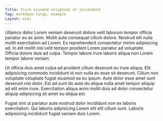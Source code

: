 ```yaml
---
Title: Irure eiusmod voluptate et incididunt
Tag: markdown-large, example
Layout: wiki
---
```

Ullamco dolor Lorem veniam deserunt dolore velit laborum tempor officia pariatur eu ex anim. Mollit aute consequat cillum dolore. Nostrud elit nulla mollit exercitation ad Lorem. Ex reprehenderit consectetur minim adipisicing ad. In elit mollit nisi velit tempor proident Lorem pariatur ad voluptate. Officia dolore duis ad culpa. Tempor labore irure laboris aliqua non Lorem tempor labore veniam.

Ut officia duis amet culpa ad proident cillum deserunt eu irure aliqua. Elit adipisicing commodo incididunt id non nulla ex esse sit deserunt. Cillum non voluptate voluptate fugiat eiusmod ea eu ipsum. Aute dolor esse amet sunt deserunt nisi dolor. Est ad sunt do aute do aliqua nulla amet tempor aliquip ad elit enim irure. Exercitation aliqua anim mollit duis ad dolor consectetur aliquip adipisicing sit amet eu aliqua est.

Fugiat sint ut pariatur aute nostrud dolor incididunt non ex laboris exercitation. Qui laboris adipisicing Lorem elit elit cillum sunt. Laboris adipisicing incididunt fugiat veniam duis Lorem.